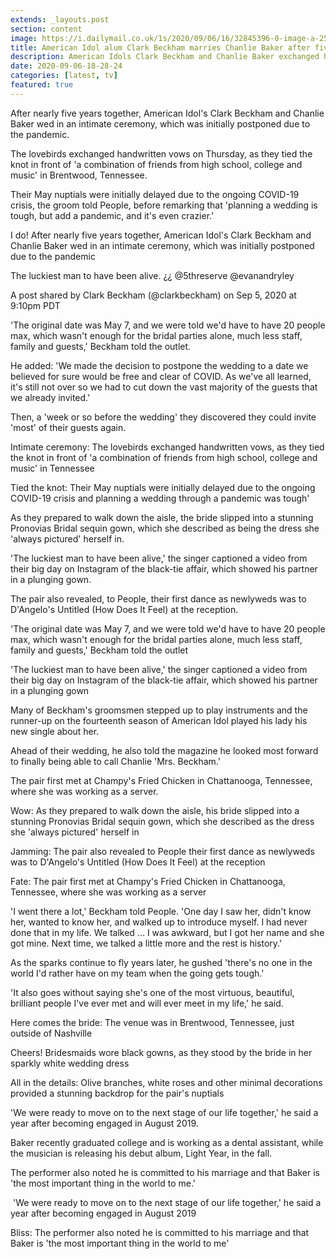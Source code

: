 ```yaml
---
extends: _layouts.post
section: content
image: https://i.dailymail.co.uk/1s/2020/09/06/16/32845396-0-image-a-25_1599407996008.jpg 
title: American Idol alum Clark Beckham marries Chanlie Baker after five years together in Tennessee 
description: American Idols Clark Beckham and Chanlie Baker exchanged handwritten vows, as they tied the knot in front of a combination of friends from high school, college and music in Tennessee. 
date: 2020-09-06-18-28-24 
categories: [latest, tv] 
featured: true 
--- 
```

After nearly five years together, American Idol's Clark Beckham and Chanlie Baker wed in an intimate ceremony, which was initially postponed due to the pandemic. 

The lovebirds exchanged handwritten vows on Thursday, as they tied the knot in front of 'a combination of friends from high school, college and music' in Brentwood, Tennessee.  

Their May nuptials were initially delayed due to the ongoing COVID-19 crisis, the groom told People, before remarking that 'planning a wedding is tough, but add a pandemic, and it's even crazier.'  

I do! After nearly five years together, American Idol's Clark Beckham and Chanlie Baker wed in an intimate ceremony, which was initially postponed due to the pandemic

 The luckiest man to have been alive. ¿¿ @5threserve @evanandryley

A post shared by  Clark Beckham (@clarkbeckham) on Sep 5, 2020 at 9:10pm PDT

'The original date was May 7, and we were told we'd have to have 20 people max, which wasn't enough for the bridal parties alone, much less staff, family and guests,' Beckham told the outlet. 

He added: 'We made the decision to postpone the wedding to a date we believed for sure would be free and clear of COVID. As we've all learned, it's still not over so we had to cut down the vast majority of the guests that we already invited.'

Then, a 'week or so before the wedding' they discovered they could invite 'most' of their guests again.  

Intimate ceremony: The lovebirds exchanged handwritten vows, as they tied the knot in front of 'a combination of friends from high school, college and music' in Tennessee

Tied the knot: Their May nuptials were initially delayed due to the ongoing COVID-19 crisis and planning a wedding through a pandemic was tough'

As they prepared to walk down the aisle, the bride slipped into a stunning Pronovias Bridal sequin gown, which she described as being the dress she 'always pictured' herself in. 

'The luckiest man to have been alive,' the singer captioned a video from their big day on Instagram of the black-tie affair, which showed his partner in a plunging gown.  

The pair also revealed, to People, their first dance as newlyweds was to D'Angelo's Untitled (How Does It Feel) at the reception. 

'The original date was May 7, and we were told we'd have to have 20 people max, which wasn't enough for the bridal parties alone, much less staff, family and guests,' Beckham told the outlet

'The luckiest man to have been alive,' the singer captioned a video from their big day on Instagram of the black-tie affair, which showed his partner in a plunging gown

Many of Beckham's groomsmen stepped up to play instruments and the runner-up on the fourteenth season of American Idol played his lady his new single about her. 

Ahead of their wedding, he also told the magazine he looked most forward to finally being able to call Chanlie 'Mrs. Beckham.'

The pair first met at Champy's Fried Chicken in Chattanooga, Tennessee, where she was working as a server. 

Wow: As they prepared to walk down the aisle, his bride slipped into a stunning Pronovias Bridal sequin gown, which she described as the dress she 'always pictured' herself in

Jamming: The pair also revealed to People their first dance as newlyweds was to D'Angelo's Untitled (How Does It Feel) at the reception

Fate: The pair first met at Champy's Fried Chicken in Chattanooga, Tennessee, where she was working as a server

'I went there a lot,' Beckham told People. 'One day I saw her, didn't know her, wanted to know her, and walked up to introduce myself. I had never done that in my life. We talked ... I was awkward, but I got her name and she got mine. Next time, we talked a little more and the rest is history.' 

As the sparks continue to fly years later, he gushed 'there's no one in the world I'd rather have on my team when the going gets tough.'

'It also goes without saying she's one of the most virtuous, beautiful, brilliant people I've ever met and will ever meet in my life,' he said.  

Here comes the bride: The venue was in Brentwood, Tennessee, just outside of Nashville

Cheers! Bridesmaids wore black gowns, as they stood by the bride in her sparkly white wedding dress 

All in the details: Olive branches, white roses and other minimal decorations provided a stunning backdrop for the pair's nuptials 

'We were ready to move on to the next stage of our life together,' he said a year after becoming engaged in August 2019. 

Baker recently graduated college and is working as a dental assistant, while the musician is releasing his debut album, Light Year, in the fall.  

The performer also noted he is committed to his marriage and that Baker is 'the most important thing in the world to me.' 

 'We were ready to move on to the next stage of our life together,' he said a year after becoming engaged in August 2019

Bliss: The performer also noted he is committed to his marriage and that Baker is 'the most important thing in the world to me'

